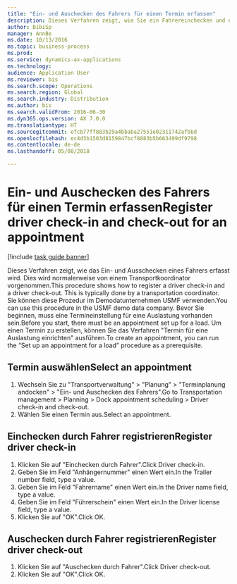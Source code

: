 ```yaml
--- 
title: "Ein- und Auschecken des Fahrers für einen Termin erfassen"
description: Dieses Verfahren zeigt, wie Sie ein Fahrereinchecken und ein Fahrerauschecken erfassen.
author: BibiSp
manager: AnnBe
ms.date: 10/13/2016
ms.topic: business-process
ms.prod: 
ms.service: dynamics-ax-applications
ms.technology: 
audience: Application User
ms.reviewer: bis
ms.search.scope: Operations
ms.search.region: Global
ms.search.industry: Distribution
ms.author: bis
ms.search.validFrom: 2016-06-30
ms.dyn365.ops.version: AX 7.0.0
ms.translationtype: HT
ms.sourcegitcommit: efcb77ff883b29a4bbaba27551e02311742afbbd
ms.openlocfilehash: ec4d3b1503d8159847bcf8083b5b663499df9798
ms.contentlocale: de-de
ms.lasthandoff: 05/08/2018

---
```

# <a name="register-driver-check-in-and-check-out-for-an-appointment"></a><span data-ttu-id="a5cce-103">Ein- und Auschecken des Fahrers für einen Termin erfassen</span><span class="sxs-lookup"><span data-stu-id="a5cce-103">Register driver check-in and check-out for an appointment</span></span>

[!include [task guide banner](../../includes/task-guide-banner.md)]

<span data-ttu-id="a5cce-104">Dieses Verfahren zeigt, wie das Ein- und Ausschecken eines Fahrers erfasst wird. Dies wird normalerweise von einem Transportkoordinator vorgenommen.</span><span class="sxs-lookup"><span data-stu-id="a5cce-104">This procedure shows how to register a driver check-in and a driver check-out. This is typically done by a transportation coordinator.</span></span> <span data-ttu-id="a5cce-105">Sie können diese Prozedur im Demodatunternehmen USMF verwenden.</span><span class="sxs-lookup"><span data-stu-id="a5cce-105">You can use this procedure in the USMF demo data company.</span></span> <span data-ttu-id="a5cce-106">Bevor Sie beginnen, muss eine Termineinstellung für eine Auslastung vorhanden sein.</span><span class="sxs-lookup"><span data-stu-id="a5cce-106">Before you start, there must be an appointment set up for a load.</span></span> <span data-ttu-id="a5cce-107">Um einen Termin zu erstellen, können Sie das Verfahren "Termin für eine Auslastung einrichten" ausführen.</span><span class="sxs-lookup"><span data-stu-id="a5cce-107">To create an appointment, you can run the “Set up an appointment for a load” procedure as a prerequisite.</span></span>


## <a name="select-an-appointment"></a><span data-ttu-id="a5cce-108">Termin auswählen</span><span class="sxs-lookup"><span data-stu-id="a5cce-108">Select an appointment</span></span>
1. <span data-ttu-id="a5cce-109">Wechseln Sie zu "Transportverwaltung" > "Planung" > "Terminplanung andocken" > "Ein- und Auschecken des Fahrers".</span><span class="sxs-lookup"><span data-stu-id="a5cce-109">Go to Transportation management > Planning > Dock appointment scheduling > Driver check-in and check-out.</span></span>
2. <span data-ttu-id="a5cce-110">Wählen Sie einen Termin aus.</span><span class="sxs-lookup"><span data-stu-id="a5cce-110">Select an appointment.</span></span>

## <a name="register-driver-check-in"></a><span data-ttu-id="a5cce-111">Einchecken durch Fahrer registrieren</span><span class="sxs-lookup"><span data-stu-id="a5cce-111">Register driver check-in</span></span>
1. <span data-ttu-id="a5cce-112">Klicken Sie auf "Einchecken durch Fahrer".</span><span class="sxs-lookup"><span data-stu-id="a5cce-112">Click Driver check-in.</span></span>
2. <span data-ttu-id="a5cce-113">Geben Sie im Feld "Anhängernummer" einen Wert ein.</span><span class="sxs-lookup"><span data-stu-id="a5cce-113">In the Trailer number field, type a value.</span></span>
3. <span data-ttu-id="a5cce-114">Geben Sie im Feld "Fahrername" einen Wert ein.</span><span class="sxs-lookup"><span data-stu-id="a5cce-114">In the Driver name field, type a value.</span></span>
4. <span data-ttu-id="a5cce-115">Geben Sie im Feld "Führerschein" einen Wert ein.</span><span class="sxs-lookup"><span data-stu-id="a5cce-115">In the Driver license field, type a value.</span></span>
5. <span data-ttu-id="a5cce-116">Klicken Sie auf "OK".</span><span class="sxs-lookup"><span data-stu-id="a5cce-116">Click OK.</span></span>

## <a name="register-driver-check-out"></a><span data-ttu-id="a5cce-117">Auschecken durch Fahrer registrieren</span><span class="sxs-lookup"><span data-stu-id="a5cce-117">Register driver check-out</span></span>
1. <span data-ttu-id="a5cce-118">Klicken Sie auf "Auschecken durch Fahrer".</span><span class="sxs-lookup"><span data-stu-id="a5cce-118">Click Driver check-out.</span></span>
2. <span data-ttu-id="a5cce-119">Klicken Sie auf "OK".</span><span class="sxs-lookup"><span data-stu-id="a5cce-119">Click OK.</span></span>


